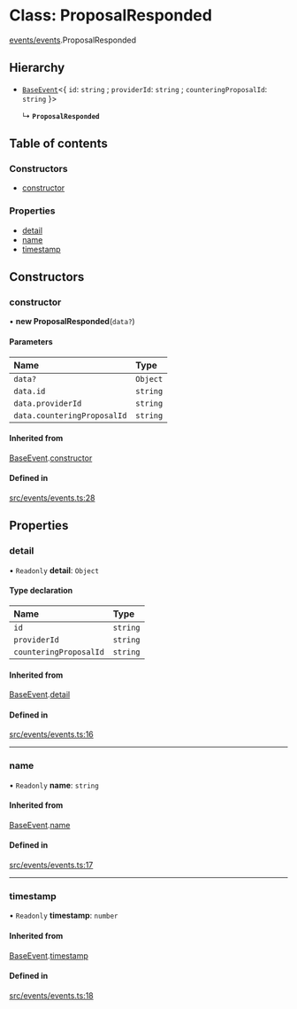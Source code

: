 # Class: ProposalResponded

[events/events](../modules/events_events).ProposalResponded

## Hierarchy

- [`BaseEvent`](events_events.BaseEvent)<{ `id`: `string` ; `providerId`: `string` ; `counteringProposalId`: `string`  }\>

  ↳ **`ProposalResponded`**

## Table of contents

### Constructors

- [constructor](events_events.ProposalResponded#constructor)

### Properties

- [detail](events_events.ProposalResponded#detail)
- [name](events_events.ProposalResponded#name)
- [timestamp](events_events.ProposalResponded#timestamp)

## Constructors

### constructor

• **new ProposalResponded**(`data?`)

#### Parameters

| Name | Type |
| :------ | :------ |
| `data?` | `Object` |
| `data.id` | `string` |
| `data.providerId` | `string` |
| `data.counteringProposalId` | `string` |

#### Inherited from

[BaseEvent](events_events.BaseEvent).[constructor](events_events.BaseEvent#constructor)

#### Defined in

[src/events/events.ts:28](https://github.com/golemfactory/golem-js/blob/f1546de/src/events/events.ts#L28)

## Properties

### detail

• `Readonly` **detail**: `Object`

#### Type declaration

| Name | Type |
| :------ | :------ |
| `id` | `string` |
| `providerId` | `string` |
| `counteringProposalId` | `string` |

#### Inherited from

[BaseEvent](events_events.BaseEvent).[detail](events_events.BaseEvent#detail)

#### Defined in

[src/events/events.ts:16](https://github.com/golemfactory/golem-js/blob/f1546de/src/events/events.ts#L16)

___

### name

• `Readonly` **name**: `string`

#### Inherited from

[BaseEvent](events_events.BaseEvent).[name](events_events.BaseEvent#name)

#### Defined in

[src/events/events.ts:17](https://github.com/golemfactory/golem-js/blob/f1546de/src/events/events.ts#L17)

___

### timestamp

• `Readonly` **timestamp**: `number`

#### Inherited from

[BaseEvent](events_events.BaseEvent).[timestamp](events_events.BaseEvent#timestamp)

#### Defined in

[src/events/events.ts:18](https://github.com/golemfactory/golem-js/blob/f1546de/src/events/events.ts#L18)
